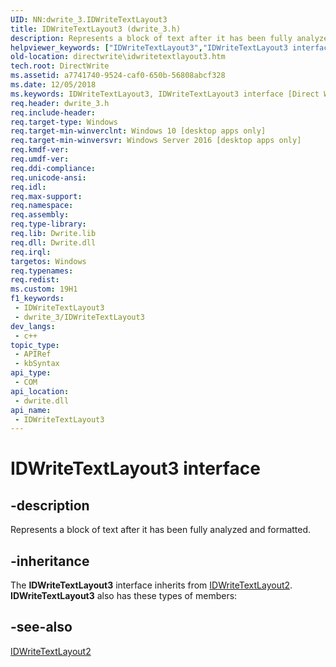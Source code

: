 ```yaml
---
UID: NN:dwrite_3.IDWriteTextLayout3
title: IDWriteTextLayout3 (dwrite_3.h)
description: Represents a block of text after it has been fully analyzed and formatted. (IDWriteTextLayout3)
helpviewer_keywords: ["IDWriteTextLayout3","IDWriteTextLayout3 interface [Direct Write]","IDWriteTextLayout3 interface [Direct Write]","described","directwrite.idwritetextlayout3","dwrite_3/IDWriteTextLayout3"]
old-location: directwrite\idwritetextlayout3.htm
tech.root: DirectWrite
ms.assetid: a7741740-9524-caf0-650b-56808abcf328
ms.date: 12/05/2018
ms.keywords: IDWriteTextLayout3, IDWriteTextLayout3 interface [Direct Write], IDWriteTextLayout3 interface [Direct Write],described, directwrite.idwritetextlayout3, dwrite_3/IDWriteTextLayout3
req.header: dwrite_3.h
req.include-header: 
req.target-type: Windows
req.target-min-winverclnt: Windows 10 [desktop apps only]
req.target-min-winversvr: Windows Server 2016 [desktop apps only]
req.kmdf-ver: 
req.umdf-ver: 
req.ddi-compliance: 
req.unicode-ansi: 
req.idl: 
req.max-support: 
req.namespace: 
req.assembly: 
req.type-library: 
req.lib: Dwrite.lib
req.dll: Dwrite.dll
req.irql: 
targetos: Windows
req.typenames: 
req.redist: 
ms.custom: 19H1
f1_keywords:
 - IDWriteTextLayout3
 - dwrite_3/IDWriteTextLayout3
dev_langs:
 - c++
topic_type:
 - APIRef
 - kbSyntax
api_type:
 - COM
api_location:
 - dwrite.dll
api_name:
 - IDWriteTextLayout3
---
```


# IDWriteTextLayout3 interface


## -description

Represents a block of text after it has been fully analyzed and formatted.

## -inheritance

The <b>IDWriteTextLayout3</b> interface inherits from <a href="/windows/win32/api/dwrite_2/nn-dwrite_2-idwritetextlayout2">IDWriteTextLayout2</a>. <b>IDWriteTextLayout3</b> also has these types of members:

## -see-also

<a href="/windows/win32/api/dwrite_2/nn-dwrite_2-idwritetextlayout2">IDWriteTextLayout2</a>

